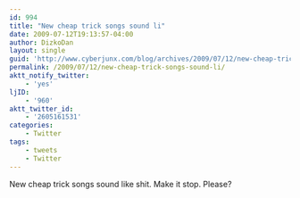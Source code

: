 ```yaml
---
id: 994
title: "New cheap trick songs sound li"
date: 2009-07-12T19:13:57-04:00
author: DizkoDan
layout: single
guid: 'http://www.cyberjunx.com/blog/archives/2009/07/12/new-cheap-trick-songs-sound-li/'
permalink: /2009/07/12/new-cheap-trick-songs-sound-li/
aktt_notify_twitter:
    - 'yes'
ljID:
    - '960'
aktt_twitter_id:
    - '2605161531'
categories:
    - Twitter
tags:
    - tweets
    - Twitter
---
```


New cheap trick songs sound like shit. Make it stop. Please?